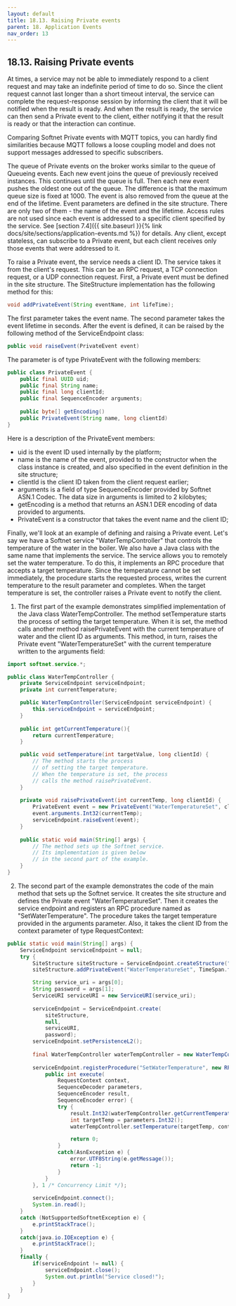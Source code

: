 ```yaml
---
layout: default
title: 18.13. Raising Private events
parent: 18. Application Events
nav_order: 13
---
```


## 18.13. Raising Private events

At times, a service may not be able to immediately respond to a client request and may take an indefinite period of time to do so. Since the client request cannot last longer than a short timeout interval, the service can complete the request-response session by informing the client that it will be notified when the result is ready. And when the result is ready, the service can then send a Private event to the client, either notifying it that the result is ready or that the interaction can continue.  

Comparing Softnet Private events with MQTT topics, you can hardly find similarities because MQTT follows a loose coupling model and does not support messages addressed to specific subscribers.  

The queue of Private events on the broker works similar to the queue of Queueing events. Each new event joins the queue of previously received instances. This continues until the queue is full. Then each new event pushes the oldest one out of the queue. The difference is that the maximum queue size is fixed at 1000. The event is also removed from the queue at the end of the lifetime. Event parameters are defined in the site structure. There are only two of them - the name of the event and the lifetime. Access rules are not used since each event is addressed to a specific client specified by the service. See [section 7.4]({{ site.baseurl }}{% link docs/site/sections/application-events.md %}) for details. Any client, except stateless, can subscribe to a Private event, but each client receives only those events that were addressed to it.  

To raise a Private event, the service needs a client ID. The service takes it from the client's request. This can be an RPC request, a TCP connection request, or a UDP connection request. 
First, a Private event must be defined in the site structure. The <span class="datatype">SiteStructure</span> implementation has the following method for this:
```java
void addPrivateEvent(String eventName, int lifeTime); 
```

The first parameter takes the event name. The second parameter takes the event lifetime in seconds.
After the event is defined, it can be raised by the following method of the <span class="datatype">ServiceEndpoint</span> class: 
```java
public void raiseEvent(PrivateEvent event)
```

The parameter is of type <span class="datatype">PrivateEvent</span> with the following members:
```java
public class PrivateEvent {
    public final UUID uid;
    public final String name;
    public final long clientId;
    public final SequenceEncoder arguments;		
	
    public byte[] getEncoding()
    public PrivateEvent(String name, long clientId)
}
```
Here is a description of the <span class="datatype">PrivateEvent</span> members:
*	<span class="field">uid</span> is the event ID used internally by the platform;
*	<span class="field">name</span> is the name of the event, provided to the constructor when the class instance is created, and also specified in the event definition in the site structure;
*	<span class="field">clientId</span> is the client ID taken from the client request earlier;
*	<span class="field">arguments</span> is a field of type <span class="datatype">SequenceEncoder</span> provided by Softnet ASN.1 Codec. The data size in arguments is limited to 2 kilobytes;
*	<span class="method">getEncoding</span> is a method that returns an ASN.1 DER encoding of data provided to arguments.
*	<span class="method">PrivateEvent</span> is a constructor that takes the event name and the client ID;  

Finally, we'll look at an example of defining and raising a Private event. Let's say we have a Softnet service "WaterTempController" that controls the temperature of the water in the boiler. We also have a Java class with the same name that implements the service. The service allows you to remotely set the water temperature. To do this, it implements an RPC procedure that accepts a target temperature. Since the temperature cannot be set immediately, the procedure starts the requested process, writes the current temperature to the result parameter and completes. When the target temperature is set, the controller raises a Private event to notify the client.  

1)	The first part of the example demonstrates simplified implementation of the Java class <span class="datatype">WaterTempController</span>. The method <span class="method">setTemperature</span> starts the process of setting the target temperature. When it is set, the method calls another method <span class="method">raisePrivateEvent</span> with the current temperature of water and the client ID as arguments. This method, in turn, raises the Private event "WaterTemperatureSet" with the current temperature written to the <span class="field">arguments</span> field:
```java
import softnet.service.*;

public class WaterTempController {		
    private ServiceEndpoint serviceEndpoint;
    private int currentTemperature;

    public WaterTempController(ServiceEndpoint serviceEndpoint) {
        this.serviceEndpoint = serviceEndpoint; 
    }
	
    public int getCurrentTemperature(){
        return currentTemperature;
    }

    public void setTemperature(int targetValue, long clientId) {
        // The method starts the process 
        // of setting the target temperature.
        // When the temperature is set, the process
        // calls the method raisePrivateEvent.
    }
	
    private void raisePrivateEvent(int currentTemp, long clientId) {
        PrivateEvent event = new PrivateEvent("WaterTemperatureSet", clientId); 
        event.arguments.Int32(currentTemp);
        serviceEndpoint.raiseEvent(event);
    }
	
    public static void main(String[] args) {
        // The method sets up the Softnet service.
        // Its implementation is given below 
        // in the second part of the example.
    }
}
```
2)	The second part of the example demonstrates the code of the main method that sets up the Softnet service. It creates the site structure and defines the Private event "WaterTemperatureSet". Then it creates the service endpoint and registers an RPC procedure named as "SetWaterTemperature". The procedure takes the target temperature provided in the <span class="param">arguments</span> parameter. Also, it takes the client ID from the <span class="param">context</span> parameter of type <span class="datatype">RequestContext</span>:
```java
public static void main(String[] args) {
    ServiceEndpoint serviceEndpoint = null;
    try {
        SiteStructure siteStructure = ServiceEndpoint.createStructure("Water Boiler", "Softnet Team");
        siteStructure.addPrivateEvent("WaterTemperatureSet", TimeSpan.fromMinutes(30));

        String service_uri = args[0]; 
        String password = args[1]; 
        ServiceURI serviceURI = new ServiceURI(service_uri); 
			
        serviceEndpoint = ServiceEndpoint.create(
            siteStructure, 
            null, 
            serviceURI, 
            password);
        serviceEndpoint.setPersistenceL2();
			
        final WaterTempController waterTempController = new WaterTempController(serviceEndpoint);
			
        serviceEndpoint.registerProcedure("SetWaterTemperature", new RPCRequestHandler() {				
            public int execute(
                RequestContext context,
                SequenceDecoder parameters,
                SequenceEncoder result,
                SequenceEncoder error) {
                try {								
                    result.Int32(waterTempController.getCurrentTemperature());
                    int targetTemp = parameters.Int32();
                    waterTempController.setTemperature(targetTemp, context.clientId);

                    return 0;
                }
                catch(AsnException e) {
                    error.UTF8String(e.getMessage());
                    return -1;						
                }
            }
        }, 1 /* Concurrency Limit */);
			
        serviceEndpoint.connect();			
        System.in.read();			
    }
    catch (NotSupportedSoftnetException e) {			
        e.printStackTrace();
    }		
    catch(java.io.IOException e) {
        e.printStackTrace();
    }
    finally {
        if(serviceEndpoint != null) {
            serviceEndpoint.close();
            System.out.println("Service closed!");			
        }
    }
}
```